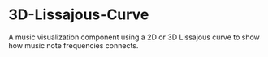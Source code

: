 # 3D-Lissajous-Curve
A music visualization component using a 2D or 3D Lissajous curve to show how music note frequencies connects.
